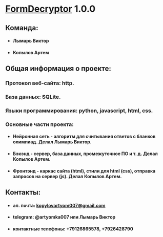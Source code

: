 # [FormDecryptor](https://github.com/Artemka007/FormDecryptor) 1.0.0

## Команда:
* #### Лымарь Виктор
* #### Копылов Артем

## Общая информация о проекте:
### Протокол веб-сайта: http.
### База данных: SQLite.
### Языки программирования: python, javascript, html, css.
### Основные части проекта:
* #### Нейронная сеть - алгоритм для считывания ответов с бланков олимпиад. Делал Лымарь Виктор.
* #### Бэкэнд - сервер, база данных, промежуточное ПО и т. д. Делал Копылов Артем.
* #### Фронтэнд - каркас сайта (html), стили для html (css), отправка запросов на сервер (js). Делал Копылов Артем.


## Контакты:
* #### эл. почта: kopylovartyom007@gmail.com
* #### telegram: @artyomka007 или Лымарь Виктор
* #### контактные телефоны: +79126865578, +7926428790
